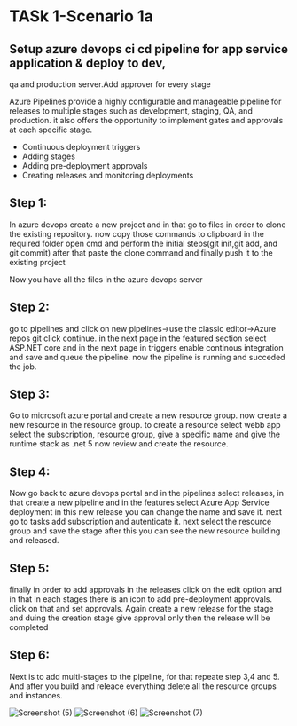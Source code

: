 # TASk 1-Scenario 1a

## Setup azure devops ci cd pipeline for app service application & deploy to dev,
qa and production server.Add approver for every stage

Azure Pipelines provide a highly configurable and manageable pipeline for releases to 
multiple stages such as development, staging, QA, and production. it also offers the 
opportunity to implement gates and approvals at each specific stage.
 - Continuous deployment triggers
 - Adding stages
 - Adding pre-deployment approvals
 - Creating releases and monitoring deployments

## Step 1: 
In azure devops create a new project and in that go to files in order to 
clone the existing repository. now copy those commands to clipboard
in the required folder open cmd and perform the initial steps(git init,git add, and git commit)
after that paste the clone command and finally push it to the existing project

Now you have all the files in the azure devops server
## Step 2: 
go to pipelines and click on new pipelines->use the classic editor->Azure repos git 
click continue. in the next page in the featured section select ASP.NET core
and in the next page in triggers enable continous integration and save and queue the pipeline.
now the pipeline is running and succeded the job.

## Step 3:
Go to microsoft azure portal and create a new resource group.
now create a new resource in the resource group. to create a resource select webb app
select the subscription, resource group, give a specific name and give the runtime stack 
as .net 5 now review and create the resource.

## Step 4: 
Now go back to azure devops portal and in the pipelines select releases, in that 
create a new pipeline and in the features select Azure App Service deployment 
in this new release you can change the name and save it. next go to tasks add subscription 
and autenticate it. next select the resource group and save the stage
after this you can see the new resource building and released.

## Step 5: 
finally in order to add approvals in the releases click on the edit option and in that 
in each stages there is an icon to add pre-deployment approvals. click on that and set 
approvals. Again create a new release for the stage and duing the creation stage give approval 
only then the release will be completed

## Step 6: 
Next is to add multi-stages to the pipeline, for that repeate step 3,4 and 5.
And after you build and releace everything delete all the resource groups and instances.

![Screenshot (5)](https://user-images.githubusercontent.com/78786418/116300956-210ba180-a7bd-11eb-86a4-8137b04887a0.png)
![Screenshot (6)](https://user-images.githubusercontent.com/78786418/116301037-35e83500-a7bd-11eb-8bfa-d134c99e0231.png)
![Screenshot (7)](https://user-images.githubusercontent.com/78786418/116301046-397bbc00-a7bd-11eb-81ca-fc20eea52538.png)

